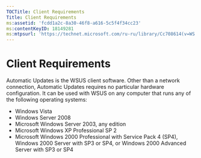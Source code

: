 ```yaml
---
TOCTitle: Client Requirements
Title: Client Requirements
ms:assetid: 'fcdd1a2c-8a30-46f8-a616-5c5f4f34cc23'
ms:contentKeyID: 18149281
ms:mtpsurl: 'https://technet.microsoft.com/ru-ru/library/Cc708614(v=WS.10)'
---
```


Client Requirements
===================

Automatic Updates is the WSUS client software. Other than a network connection, Automatic Updates requires no particular hardware configuration. It can be used with WSUS on any computer that runs any of the following operating systems:

-   Windows Vista
-   Windows Server 2008
-   Microsoft Windows Server 2003, any edition
-   Microsoft Windows XP Professional SP 2
-   Microsoft Windows 2000 Professional with Service Pack 4 (SP4), Windows 2000 Server with SP3 or SP4, or Windows 2000 Advanced Server with SP3 or SP4
